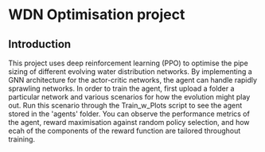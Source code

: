 # WDN Optimisation project

## Introduction

This project uses deep reinforcement learning (PPO) to optimise the pipe sizing of different evolving water distribution networks. By implementing a GNN architecture for the actor-critic networks, the agent can handle rapidly sprawling networks.
In order to train the agent, first upload a folder a particular network and various scenarios for how the evolution might play out. Run this scenario through the Train_w_Plots script to see the agent stored in the 'agents' folder. You can observe the performance metrics of the agent, reward maximisation against random policy selection, and how ecah of the components of the reward function are tailored throughout training. 
